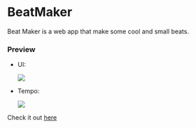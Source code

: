 # BeatMaker

Beat Maker is a web app that make some cool and small beats.

### Preview

- UI:

  <img src="https://github.com/RamejaAyush/BeatMaker/blob/master/media/beatMaker.png?raw=true">

- Tempo:

  <img src="https://github.com/RamejaAyush/BeatMaker/blob/master/media/tempo.png?raw=true">

Check it out <a href="https://ramejaayush.github.io/BeatMaker/">here</a>
